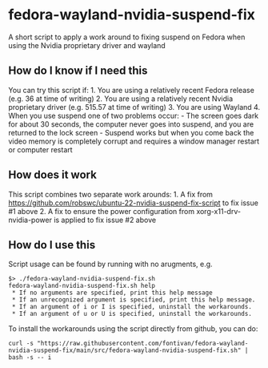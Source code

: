 # fedora-wayland-nvidia-suspend-fix
A short script to apply a work around to fixing suspend on Fedora when using the Nvidia proprietary driver and wayland

## How do I know if I need this
You can try this script if:
    1. You are using a relatively recent Fedora release (e.g. 36 at time of writing)
    2. You are using a relatively recent Nvidia proprietary driver (e.g. 515.57 at time of writing)
    3. You are using Wayland
    4. When you use suspend one of two problems occur:
        - The screen goes dark for about 30 seconds, the computer never goes into suspend, and you are returned to the lock screen
        - Suspend works but when you come back the video memory is completely corrupt and requires a window manager restart or computer restart

## How does it work
This script combines two separate work arounds:
    1. A fix from https://github.com/robswc/ubuntu-22-nvidia-suspend-fix-script to fix issue #1 above
    2. A fix to ensure the power configuration from xorg-x11-drv-nvidia-power is applied to fix issue #2 above

## How do I use this
Script usage can be found by running with no arugments, e.g.
```
$> ./fedora-wayland-nvidia-suspend-fix.sh
fedora-wayland-nvidia-suspend-fix.sh help
 * If no arguments are specified, print this help message
 * If an unrecognized argument is specified, print this help message.
 * If an argument of i or I is specified, uninstall the workarounds.
 * If an argument of u or U is specified, uninstall the workarounds.
```

To install the workarounds using the script directly from github, you can do:
```
curl -s "https://raw.githubusercontent.com/fontivan/fedora-wayland-nvidia-suspend-fix/main/src/fedora-wayland-nvidia-suspend-fix.sh" | bash -s -- i
```
